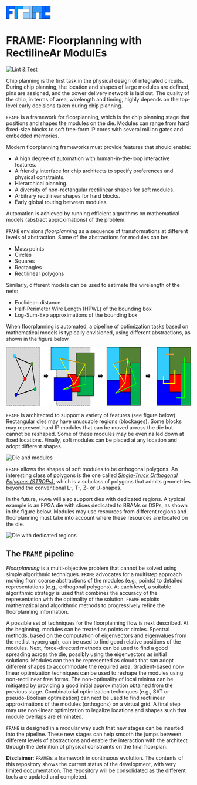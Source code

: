 <img src="doc/pict/Frame.png" alt="drawing" style="height: 35px;"/> 

# FRAME: Floorplanning with RectilineAr ModulEs

[![Lint & Test](https://github.com/jordicf/FRAME/actions/workflows/python-app.yml/badge.svg?branch=master)](https://github.com/jordicf/FRAME/actions/workflows/python-app.yml)

Chip planning is the first task in the physical design of integrated circuits.
During chip planning, the location and shapes of large modules are defined, pins are assigned, 
and the power delivery network is laid out. The quality of the chip, 
in terms of area, wirelength and timing, highly depends on the top-level
early decisions taken during chip planning.

`FRAME` is a framework for floorplanning, which is the chip planning stage
that positions and shapes the modules on the die. Modules can range from 
hard fixed-size blocks to soft free-form IP cores with several million gates
and embedded memories.

Modern floorplanning frameworks must provide features that should enable:

* A high degree of automation with human-in-the-loop interactive features.
* A friendly interface for chip architects to specify preferences and physical constraints.
* Hierarchical planning.
* A diversity of non-rectangular rectilinear shapes for soft modules.
* Arbitrary rectilinear shapes for hard blocks.
* Early global routing between modules.

Automation is achieved by running efficient algorithms on mathematical models
(abstract approximations) of the problem.

`FRAME` envisions _floorplanning_ as a sequence of transformations at different
levels of abstraction. Some of the abstractions for modules can be:

* Mass points
* Circles
* Squares
* Rectangles
* Rectilinear polygons

Similarly, different models can be used to estimate the wirelength of the nets:

* Euclidean distance
* Half-Perimeter Wire Length (HPWL) of the bounding box
* Log-Sum-Exp approximations of the bounding box 

When floorplanning is automated, a pipeline of optimization tasks based on
mathematical models is typically envisioned, using different abstractions,
as shown in the figure below.

<img src="doc/pict/FPprocess.png" alt="Evolutive floorplanning" style="height: 160px;"/>

`FRAME` is architected to support a variety of features (see figure below).
Rectangular dies may have unusuable regions (blockages). Some blocks may represent hard IP modules that can be moved across the die but cannot be reshaped. Some of these modules may be even nailed down at fixed locations. Finally, soft modules can be placed at any location and adopt different shapes.

<img src="doc/pict/die-soft-hard-fixed.png" alt="Die and modules" style="height: 230px;"/>

`FRAME` allows the shapes of soft modules to be orthogonal polygons.
An interesting class of polygons is the one called
[*Single-Truck Orthogonal Polygons (STROPs)*](doc/STROP.md), which is a subclass of polygons that admits geometries beyond the conventional L-, T-, Z- or U-shapes.

In the future, `FRAME` will also support dies with dedicated regions.
A typical example is an FPGA die with slices dedicated to BRAMs or DSPs, as shown in the figure below.
Modules may use resources from different regions and floorplanning must take into account
where these resources are located on the die.

<img src="doc/pict/FPGA_structure.png" alt="Die with dedicated regions" style="height: 200px;"/>

## The `FRAME` pipeline

_Floorplanning_ is a multi-objective problem that cannot be solved using simple algorithmic techniques.
`FRAME` advocates for a multistep approach moving from coarse abstractions of the modules (e.g., points)
to detailed representations (e.g., orthogonal polygons). At each level, a suitable algorithmic strategy is
used that combines the accuracy of the representation with the optimality of the solution.
`FRAME` exploits mathematical and algorithmic methods to progressively refine the floorplanning information.

A possible set of techniques for the floorplanning flow is next described.
At the beginning, modules can be treated as points or circles. Spectral methods, based on the computation 
of eigenvectors and eigenvalues from the netlist hypergraph, can be used to find good relative positions 
of the modules. Next, force-directed methods can be used to find a good spreading across the die, possibly 
using the eigenvectors as initial solutions. Modules can then be represented as clouds that can adopt 
different shapes to accommodate the required area. Gradient-based non-linear optimization techniques can be 
used to reshape the modules using non-rectilinear free forms. The non-optimality of local minima can be
mitigated by providing a good initial approximation obtained from the previous stage.
Combinatorial optimization techniques (e.g., SAT or pseudo-Boolean optimization) can next be used to find 
rectilinear approximations of the modules (orthogons) on a virtual grid.
A final step may use non-linear optimization to legalize locations and shapes such that
module overlaps are eliminated.

`FRAME` is designed in a modular way such that new stages can be inserted into the pipeline. These new
stages can help smooth the jumps between different levels of abstractions and enable the
interaction with the architect through the definition of physical constraints on the final floorplan.

**Disclaimer**: `FRAME`is a framework in continuous evolution. The contents of this repository shows the current status of the development, with very limited documentation.
The repository will be consolidated as the different tools are updated and completed. 


